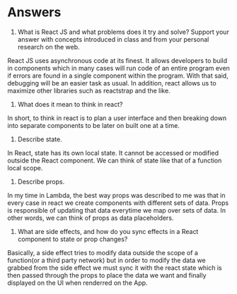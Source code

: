 # Answers

1. What is React JS and what problems does it try and solve? Support your answer with concepts introduced in class and from your personal research on the web.

React JS uses asynchronous code at its finest. It allows developers to build in components which in many cases will run code of an entire program even if errors are found in a single component within the program. With that said, debugging will be an easier task as usual. In addition, react allows us to maximize other libraries such as reactstrap and the like.

1. What does it mean to think in react?

In short, to think in react is to plan a user interface and then breaking down into separate components to be later on built one at a time.

1. Describe state.

In React, state has its own local state. It cannot be accessed or modified outside the React component. We can think of state like that of a function local scope.

1. Describe props.

In my time in Lambda, the best way props was described to me was that in every case in react we create components with different sets of data. Props is responsible of updating that data everytime we map over sets of data. In other words, we can think of props as data placeholders.

1. What are side effects, and how do you sync effects in a React component to state or prop changes?

Basically, a side effect tries to modify data outside the scope of a function(or a third party network) but in order to modify the data we grabbed from the side effect we must sync it with the react state which is then passed through the props to place the data we want and finally displayed on the UI when renderred on the App.